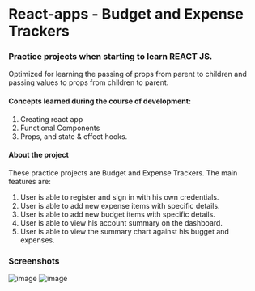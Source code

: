 # React-apps - Budget and Expense Trackers
### Practice projects when starting to learn REACT JS.
Optimized for learning the passing of props from parent to children and passing values to props from children to parent.

#### Concepts learned during the course of development:
1. Creating react app
2. Functional Components 
3. Props, and state & effect hooks.

#### About the project
These practice projects are Budget and Expense Trackers.
The main features are:
1. User is able to register and sign in with his own credentials.
2. User is able to add new expense items with specific details.
3. User is able to add new budget items with specific details.
4. User is able to view his account summary on the dashboard.
5. User is able to view the summary chart against his bugget and expenses.

### Screenshots

![image](https://user-images.githubusercontent.com/81558435/140469811-d6b014c5-25f9-4d4d-9223-48ca0fe1b131.png)
![image](https://user-images.githubusercontent.com/81558435/140469861-c5386364-9960-4e51-9775-647283507801.png)
